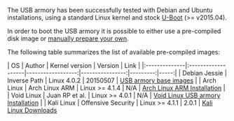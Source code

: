 The USB armory has been successfully tested with Debian and Ubuntu installations, using a standard Linux kernel and stock [U-Boot](http://www.denx.de/wiki/U-Boot) (>= v2015.04).

In order to boot the USB armory it is possible to either use a pre-compiled disk image or [manually prepare your own](https://github.com/inversepath/usbarmory/wiki/Preparing-a-bootable-microSD-image).

The following table summarizes the list of available pre-compiled images:

| OS            | Author             | Kernel version    | Version  | Link |
|:--------------|:-------------------|------------------:|----------------:|---------:|-----:|
| Debian Jessie | Inverse Path       | Linux 4.0.2       | 20150507 | [USB armory base images](http://dev.inversepath.com/download/usbarmory) |
| Arch Linux    | Arch Linux ARM     | Linux >= 4.1.4    | N/A      | [Arch Linux ARM Installation](http://archlinuxarm.org/platforms/armv7/freescale/usb-armory) |
| Void Linux    | Juan RP et al.     | Linux >= 4.0.1    | N/A      | [Void Linux USB armory Installation](https://github.com/voidlinux/documentation/wiki/USB-Armory) |
| Kali Linux    | Offensive Security | Linux >= 4.1.1    | 2.0.1    | [Kali Linux Downloads](https://www.offensive-security.com/kali-linux-vmware-arm-image-download/)